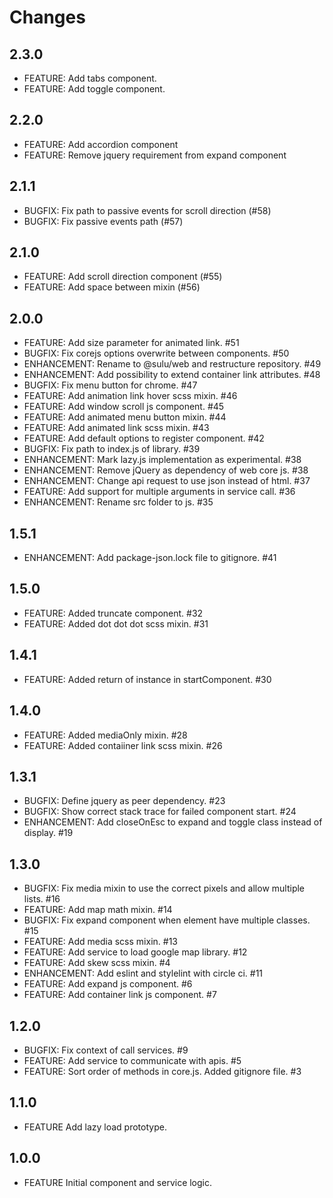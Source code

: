 # Changes

## 2.3.0

 - FEATURE: Add tabs component.
 - FEATURE: Add toggle component.

## 2.2.0

 - FEATURE: Add accordion component
 - FEATURE: Remove jquery requirement from expand component

## 2.1.1

 - BUGFIX: Fix path to passive events for scroll direction (#58)
 - BUGFIX: Fix passive events path (#57)

## 2.1.0

 - FEATURE: Add scroll direction component (#55)
 - FEATURE: Add space between mixin (#56)

## 2.0.0

 - FEATURE: Add size parameter for animated link. #51
 - BUGFIX: Fix corejs options overwrite between components. #50
 - ENHANCEMENT: Rename to @sulu/web and restructure repository. #49
 - ENHANCEMENT: Add possibility to extend container link attributes. #48
 - BUGFIX: Fix menu button for chrome. #47
 - FEATURE: Add animation link hover scss mixin. #46
 - FEATURE: Add window scroll js component. #45
 - FEATURE: Add animated menu button mixin. #44
 - FEATURE: Add animated link scss mixin. #43
 - FEATURE: Add default options to register component. #42
 - BUGFIX: Fix path to index.js of library. #39 
 - ENHANCEMENT: Mark lazy.js implementation as experimental. #38
 - ENHANCEMENT: Remove jQuery as dependency of web core js. #38
 - ENHANCEMENT: Change api request to use json instead of html. #37
 - FEATURE: Add support for multiple arguments in service call. #36
 - ENHANCEMENT: Rename src folder to js. #35

## 1.5.1

 - ENHANCEMENT: Add package-json.lock file to gitignore. #41

## 1.5.0

 - FEATURE: Added truncate component. #32
 - FEATURE: Added dot dot dot scss mixin. #31

## 1.4.1

 - FEATURE: Added return of instance in startComponent. #30

## 1.4.0

 - FEATURE: Added mediaOnly mixin. #28
 - FEATURE: Added contaiiner link scss mixin. #26

## 1.3.1

 - BUGFIX: Define jquery as peer dependency. #23
 - BUGFIX: Show correct stack trace for failed component start. #24
 - ENHANCEMENT: Add closeOnEsc to expand and toggle class instead of display. #19

## 1.3.0

 - BUGFIX: Fix media mixin to use the correct pixels and allow multiple lists. #16
 - FEATURE: Add map math mixin. #14
 - BUGFIX: Fix expand component when element have multiple classes. #15
 - FEATURE: Add media scss mixin. #13
 - FEATURE: Add service to load google map library. #12
 - FEATURE: Add skew scss mixin. #4
 - ENHANCEMENT: Add eslint and stylelint with circle ci. #11
 - FEATURE: Add expand js component. #6
 - FEATURE: Add container link js component. #7

## 1.2.0

 - BUGFIX: Fix context of call services. #9
 - FEATURE: Add service to communicate with apis. #5
 - FEATURE: Sort order of methods in core.js. Added gitignore file. #3

## 1.1.0

 - FEATURE Add lazy load prototype.

## 1.0.0

 - FEATURE Initial component and service logic.
